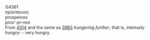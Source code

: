 <body>
  <p>G4361<br>  πρόσπεινος  <br> prospeinos  <br><i>pros‘-pi-nos </i><br>From <a href="g4314.htm">4314</a> and the same as <a href="g3983.htm">3983</a>  <i>hungering</i> <i>further</i>, that is, <i>intensely</i> <i>hungry:</i> - very hungry.<br></p>
 </body>